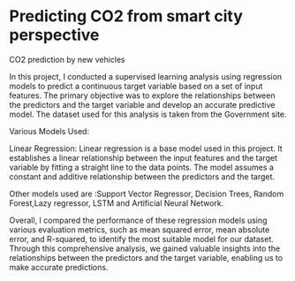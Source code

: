# Predicting CO2 from smart city perspective
CO2 prediction by new vehicles


In this project, I conducted a supervised learning analysis using regression models to predict a continuous target variable based on a set of input features. The primary objective was to explore the relationships between the predictors and the target variable and develop an accurate predictive model. The dataset used for this analysis is taken from the Government site.

Various Models Used:

Linear Regression:
Linear regression is a base model used in this project. It establishes a linear relationship between the input features and the target variable by fitting a straight line to the data points. The model assumes a constant and additive relationship between the predictors and the target. 


Other models used are :Support Vector Regressor, Decision Trees, Random Forest,Lazy regressor, LSTM and Artificial Neural Network.


Overall, I compared the performance of these regression models using various evaluation metrics, such as mean squared error, mean absolute error, and R-squared, to identify the most suitable model for our dataset. Through this comprehensive analysis, we gained valuable insights into the relationships between the predictors and the target variable, enabling us to make accurate predictions.

